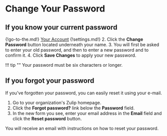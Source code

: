 # Change Your Password

## If you know your current password

{!go-to-the.md!} [Your Account](/#settings/your-account)
{!settings.md!}
2. Click the **Change Password** button located underneath your name.
3. You will first be asked to enter your old password, and then to
   enter a new password and to confirm it.
4. Click **Save Changes** to apply your new password.

!!! tip ""
    Your password must be six characters or longer.

## If you forgot your password
If you've forgotten your password, you can easily reset it using your e-mail.

1. Go to your organization's Zulip homepage.
2. Click the **Forgot password?** link below the **Password** field.
3. In the new form you see, enter your email address in the **Email** field
and click the **Reset password** button.

You will receive an email with instructions on how to reset your password.
